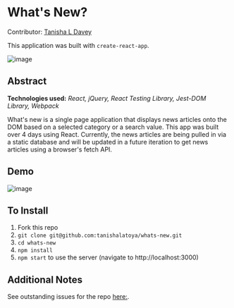 # What's New?
Contributor: [Tanisha L Davey](https://github.com/tanishalatoya)

This application was built with `create-react-app`.

![image](https://media.giphy.com/media/fw21BiJVztQUxwj3bn/giphy.gif)

## Abstract
**Technologies used:** _React, jQuery, React Testing Library, Jest-DOM Library, Webpack_

What's new is a single page application that displays news articles onto the DOM based on a selected category or a search value. This app was built over 4 days using React. Currently, the news articles are being pulled in via a static database and will be updated in a future iteration to get news articles using a browser's fetch API. 


## Demo

![image](https://media.giphy.com/media/fw21BiJVztQUxwj3bn/giphy.gif)


## To Install
1. Fork this repo
1. `git clone git@github.com:tanishalatoya/whats-new.git`
1. `cd whats-new`
1. `npm install`
1. `npm start` to use the server (navigate to http://localhost:3000)


## Additional Notes
See outstanding issues for the repo [here:](https://github.com/tanishalatoya/whats-new/issues).


